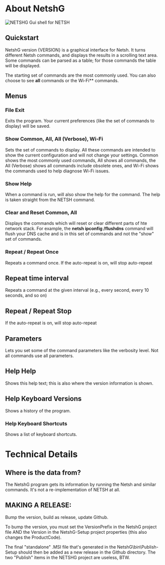 ﻿# About NetshG

![NETSHG Gui shell for NETSH](Assets/HelpImages/Netshg_interface_example.png)

## Quickstart
NetshG version {VERSION} is a graphical interface for Netsh. It turns different Netsh commands, and displays the results in a scrolling text area. Some commands can be parsed as a table; for those commands the table will be displayed.

The starting set of commands are the most commonly used. You can also choose to see **all** commands or the Wi-Fi** commands.

## Menus
### File Exit
Exits the program. Your current preferences (like the set of commands
to display) will be saved.

### Show Common, All, All (Verbose), Wi-Fi
Sets the set of commands to display. All these commands are intended to show the current configuration and will not change your settings. Common shows the most commonly used commands, All shows all commands, the All (Verbose) shows all commands include obsolete ones, and Wi-Fi shows the commands used to help diagnose Wi-Fi issues.

### Show Help
When a command is run, will also show the help for the command. The help is taken straight from the NETSH command.

### Clear and Reset Common, All

Displays the commands which will reset or clear different parts of hte network stack. For example, the **netsh ipconfig /flushdns** command will flush your DNS cache and is in this set of commands and not the "show" set of commands.

### Repeat / Repeat Once
Repeats a command once. If the auto-repeat is on, will stop auto-repeat

## Repeat time interval

Repeats a command at the given interval (e.g., every second, every 10 seconds, and so on)

## Repeat / Repeat Stop

If the auto-repeat is on, will stop auto-repeat

## Parameters
Lets you set some of the command parameters like the verbosity level. Not all commands use all parameters.

## Help Help
Shows this help text; this is also where the version information is shown.

## Help Keyboard Versions
Shows a history of the program.

### Help Keyboard Shortcuts
Shows a list of keyboard shortcuts.

# Technical Details
## Where is the data from?
The NetshG program gets its information by running the Netsh and similar commands. It's not a re-implementation of NETSH at all.

## MAKING A RELEASE: 
Bump the version, build as release, update Github. 

To bump the version, you must set the VersionPrefix in the NetshG project file AND the Version in the NetshG-Setup project properties (this also changes the ProductCode). 

The final "standalone" .MSI file that's generated in the NetshG\bin\Publish-Setup should then be added as a new release in the Github directory. The two "Publish" items in the NETSHG project are useless, BTW.

